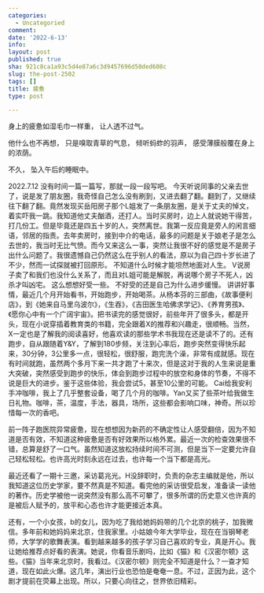 ```yaml
---
categories:
  - Uncategoried
comment: 
date: '2022-6-13'
info: 
layout: post
published: true
sha: 921c8ca1a93c5d4e87a6c3d9457696d50ded608c
slug: the-post-2502
tags: []
title: 疲惫
type: post

---
```

身上的疲惫如湿毛巾一样重，
让人透不过气。

他什么也不再想，
只是嗅取青草的气息，
倾听蚂蚱的羽声，
感受薄膜般覆在身上的浓荫。

不久，
坠入午后的睡眠中。

2022.7.12
没有时间一篇一篇写，那就一段一段写吧。
今天听说同事的父亲去世了，说是发了朋友圈，我奇怪自己怎么没有刷到，又进去翻了翻。翻到了，又继续往下翻了翻。竟然发现买岳阳房子那个L姐发了一条朋友圈，是关于丈夫的悼文，着实吓我一跳。我知道他丈夫酗酒，还打人。当时买房时，边上人就说她干得苦，打几份工。但是毕竟还是四五十岁的人，突然离世。我第一反应竟是旁人的闲言细语，邻居的指责。去年卖房时，接到中介的电话，最多的问题是关于娘老子是怎么去世的，我当时无比气愤。而今又来这么一事，突然让我很不好的感觉是不是房子出什么问题了。我很遗憾自己仍然这么在乎别人的看法，原以为自己四十岁长进了不少，然而一试探就被打回原形。
不知道什么时候才能坦然地面对人生。
V说房子卖了和我们也没什么关系了，而且对L姐可能是解脱，再说哪个房子不死人，凶杀才叫凶宅。
这么想想好受一些。
不好受的还是自己为什么进步缓慢。
讲讲好事情，最近几个月开始看书，开始跑步，开始喝茶。从杨本芬的三部曲，《故事便利店》，到《她来自马里乌波尔》，《生吞》，《吉田医生哈佛求学记》、《养育男孩》、《愿你心中有一个广阔宇宙》。把书读完的感觉很好，前些年开了很多头，都是开头，现在小说穿插着教育类的书籍，完全跟着X的推荐和兴趣走，很顺畅。当然，X一定也是了解我的阅读喜好，他喜欢读的那些学术书我现在还是读不了的。还有跑步，自从跟随着Y&Y，了解到180步频，关注到心率后，跑步突然变得快乐起来，30分钟，3公里多一点，很轻松，很舒服，跑完洗个澡，非常有成就感。现在有时间就跑，虽然两个多月下来一共才跑了十来次，但是这对于我的人生来说是重大突破，突然感受到跑步的快乐，体会到跑步过程中的放空和身体的节奏，不得不说是巨大的进步。鉴于这些体验，我会尝试5，甚至10公里的可能。
Cai给我安利手冲咖啡，我上了几乎整套设备，喝了几个月的咖啡。Yan又买了些茶叶给我做生日礼物。咖啡，茶，温度，手法，器具，场所，这些都会影响口味，神奇。所以珍惜每一次的香吧。

前一阵子跑医院异常疲惫，现在想想因为新药的不确定性让人感受翻倍，因为不知道是否有效，不知道这种疲惫是否有好效果所以格外累。最近一次的检查效果很不错，总算是舒了一口气。虽然知道这放松持续时间不可测，但是当下一定要允许自己轻松轻松。也许高光时刻永远在过去，也许每一个当下都是高光。

最近还看了一期十三邀，采访葛兆光。H没辞职时，负责的杂志主编就是他，所以我知道这位历史学家，要不然真是不知道。看完他的采访很受启发，准备读一读他的著作。历史学被他一说突然没有那么高不可攀了，很多所谓的历史意义也许真的是被后人赋予的，放平和心态也许才能更接近本真。

还有，一个小女孩，b的女儿，因为吃了我给她妈妈带的几个北京的桃子，加我微信。多年前和她妈妈来北京，住我家里。小姑娘今年大学毕业，现在在当钢琴老师，大学学的歌舞表演。看到越来越多的孩子学习自己喜欢的专业，真是开心。我让她给推荐点好看的表演。她说，你看音乐剧吗，比如《猫》和《汉密尔顿》这些。《猫》当年来北京时，我看过。《汉密尔顿》则完全不知道是什么？一查才知道，现在如此火爆。这几年，演出行业也恐怕是奄奄一息。不过，正因为此，这个剧才提前在荧幕上出现。所以，只要心向往之，世界依旧精彩。